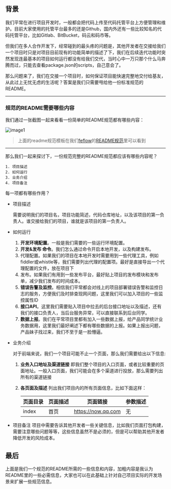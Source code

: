 ## 背景

我们平常在进行项目开发时，一般都会把代码上传至代码托管平台上方便管理和维护。目前大家使用的托管平台最多的还是Github，国内外还有一些比较知名的代码托管平台，比如Gitlab、BitBucket，码云和码市等。

但我们在多人合作开发下，经常碰到的最头疼的问题是，其他开发者在交接给我们一个项目时只是对项目目前现有的功能简单的描述了下，我们在后续迭代功能时突然发现连最基本的项目如何运行都没有给我们交代，当时心中一万只那个什么马奔腾而过，只能去查看package.json的scripts，自己意会了。

那么问题来了，我们在交接一个项目时，如何保证项目能快速完整地交付给基友，从此过上无忧无虑的生活呢？答案是我们只需要甩给他一份标准规范的README。

- - -

### 规范的README需要哪些内容

我们通过一张截图一起来看看一份简单的README规范都有哪些内容：

![image1](https://user-gold-cdn.xitu.io/2018/3/15/162282afa4f918c7?w=1958&h=1740&f=png&s=210306)

> 上面的readme规范模板在我们[feflow](https://github.com/feflow)的[README规范](https://github.com/feflow/readme-style-guide)里可以看到

- - -

那么我们一起来探讨下，一份规范完整的README规范都应该有哪些内容呢？

    1. 项目描述
    2. 如何运行
    3. 业务介绍
    4. 项目备注

每一项都有哪些作用？

* 项目描述

    需要说明我们的项目名，项目功能简述，代码仓库地址，以及该项目的第一负责人。谁交接给我们的项目，谁就是该项目的第一负责人。

* 如何运行
    1. **开发环境配置**。一般是我们需要的一些运行环境配置。
    2. **开发&发布 命令**。我们怎么通过命令开启本地开发，以及构建发布。
    3. 代理配置。如果我们的项目在本地开发时需要用到一些代理工具，例如fiddler或whistle等，我们需要列出代理的配置项。最好是直接导出一个代理配置的文件，放在项目下
    4. 发布。如果我们有用到一些发布平台，最好贴上项目的发布模块和发布单，减少我们发布的时间成本。
    5. **错误告警及监控**。相信我们平常都会对线上的项目部署错误告警和监控日志的服务，方便我们及时排查现网问题，这里我们可以加入项目的一些监控属性ID
    6. **接口API**。这里我们需要贴入项目中拉去的后台接口地址以及描述，还有我们的接口负责人，当后台服务异常，可以直接联系到后台同学。
    7. **数据上报**。我们在平常项目里都有加入一些数据上报，给产品同学统计业务数据用，这里我们最好阐述下都有哪些数据的上报。如果上报出问题，产品妹子找过来，我们不至于是一脸懵逼。


* 业务介绍

    对于前端来说，我们一个项目可能不止一个页面，那么我们需要给出以下信息:

    1. **业务入口地址及渠道链接**
    即我们整个项目的入口页面，或者比较重要的页面地址。一般入口页面，我们可能会在多个渠道进行投放，那么需要列出所有的渠道链接
    2. **各页面及描述** 列出我们项目内的所有页面信息，比如下面这样：

        | 页面目录 | 页面描述 | 页面链接 | 参数描述 |
        | ---   |   --- |   --- |   --- |
        | index    | 首页   |   https://now.qq.com  |    无 |
* 项目备注 项目中需要告诉其他开发者一些关键信息，比如我们页面打包构建，需要注意哪些问题等等，这些信息虽然不是必须的，但是可以帮助其他开发者降低开发的风险成本。

## 最后

上面是我们一个规范的README所需的一些信息和内容，加粗内容是我认为README里的一些必需信息，大家也可以在此基础上针对自己项目实际的开发场景来扩展一些规范信息。

